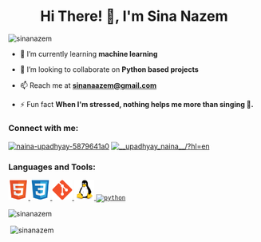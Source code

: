 <h1 align="center">Hi There! 👋, I'm Sina Nazem</h1>
<!-- <h3 align="center">A CSE postgraduate student, an aspiring MERN stack developer, excited to build, develop, and create . Currently working on Frontend development . I’m passionate about learning new technologies.</h3> -->

<p align="left"> <img src="https://komarev.com/ghpvc/?username=sinanazem" alt="sinanazem" /> </p>

<!--- 🔭 I’m currently working on [](https://github.com/naina25/SimonGame)-->

- 🌱 I’m currently learning **machine learning**

- 👯 I’m looking to collaborate on **Python based projects**

<!-- - 💬 Ask me about **HTML5, CSS3, Bootstrap 4, Javascript(ES6), React.js, Node.js** -->

- 📫 Reach me at **sinanaazem@gmail.com**

<!-- - 🖊️ Read my technical blogs <a href="https://nanu02d8.medium.com/" target="_blank">here</a>  on Medium.com -->

- ⚡ Fun fact **When I'm stressed, nothing helps me more than singing 🎤.**

<p align="left">
<h3 align="left">Connect with me:</h3>
<a href="https://www.linkedin.com/in/sinanazem/" target="blank"><img align="center" src="https://cdn.jsdelivr.net/npm/simple-icons@3.0.1/icons/linkedin.svg" alt="naina-upadhyay-5879641a0" height="30" width="40" /></a>
<!-- <a href="https://fb.com/naina.upadhyay.7902" target="blank"><img align="center" src="https://cdn.jsdelivr.net/npm/simple-icons@3.0.1/icons/facebook.svg" alt="naina.upadhyay.7902" height="30" width="40" /></a> -->
<a href="https://www.instagram.com/sina.nazem" target="blank"><img align="center" src="https://cdn.jsdelivr.net/npm/simple-icons@3.0.1/icons/instagram.svg" alt="__upadhyay_naina__/?hl=en" height="30" width="40" /></a>
</p>

<h3 align="left">Languages and Tools:</h3>
<p align="left">  
    <a href="https://www.w3.org/html/" target="_blank"> 
        <code><img src="https://raw.githubusercontent.com/devicons/devicon/master/icons/html5/html5-original.svg" alt="html5" width="40" height="40"/></code> 
    </a>  
    <a href="https://www.w3schools.com/css/" target="_blank"> 
        <code><img src="https://raw.githubusercontent.com/devicons/devicon/master/icons/css3/css3-original.svg" alt="css3" width="40" height="40"/></code>  
<!--     </a> 
    <a href="https://developer.mozilla.org/en-US/docs/Web/JavaScript" target="_blank"> 
        <code><img src="https://raw.githubusercontent.com/devicons/devicon/master/icons/javascript/javascript-plain.svg" alt="javascript" width="40" height="40"/></code>   -->
<!--     </a>
    <a href="https://getbootstrap.com" target="_blank"> 
        <code><img src="https://raw.githubusercontent.com/devicons/devicon/master/icons/bootstrap/bootstrap-plain.svg" alt="bootstrap" width="40" height="40"/></code>  
<!--     </a> -->
<!--     <a href="https://reactjs.org//" target="_blank"> 
        <code><img src="https://raw.githubusercontent.com/devicons/devicon/master/icons/react/react-original.svg" alt="react" width="40" height="40"/></code>   --> 
<!--     </a>
     <a href="https://nodejs.org/en/" target="_blank"> 
        <code><img src="https://raw.githubusercontent.com/devicons/devicon/master/icons/nodejs/nodejs-original.svg" alt="nodejs" width="40" height="40"/></code>   -->
<!--     </a>
    <a href="https://www.cprogramming.com/" target="_blank"> 
        <code><img src="https://raw.githubusercontent.com/devicons/devicon/master/icons/c/c-original.svg" alt="c" width="40" height="40"/> </code>  -->
<!--     </a> 
    <a href="https://www.w3schools.com/cpp/" target="_blank"> 
        <code><img src="https://raw.githubusercontent.com/devicons/devicon/master/icons/cplusplus/cplusplus-original.svg" alt="cplusplus" width="40" height="40"/></code>   -->
    </a>
    <a href="https://git-scm.com/" target="_blank"> 
        <code><img src="https://raw.githubusercontent.com/devicons/devicon/master/icons/git/git-original.svg" alt="git" width="40" height="40"/></code>  
    </a> 
    <a href="https://www.linux.org/" target="_blank"> 
        <code><img src="https://raw.githubusercontent.com/devicons/devicon/master/icons/linux/linux-original.svg" alt="linux" width="40" height="40"/></code>  
    </a> 
    <a href="https://https://www.python.org/" target="_blank"> 
          <code><img src="https://cdn3.iconfinder.com/data/icons/logos-and-brands-adobe/512/267_Python-512.png" alt="python" width="40" height="40"/></code>  
      </a>
</p>


<p><img align="left" src="https://github-readme-stats.vercel.app/api/top-langs/?username=sinanazem&layout=compact&theme=nightowl" alt="sinanazem" /></p>
<br \>
<p>&nbsp;<img align="center" src="https://github-readme-stats.vercel.app/api?username=sinanazem&show_icons=true&theme=nightowl" alt="sinanazem" /></p>
